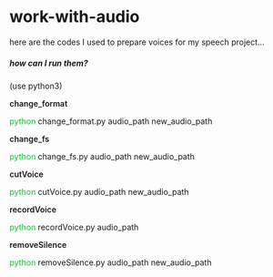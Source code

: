# work-with-audio

here are the codes I used to prepare voices for my speech project...

<h5>how can I run them?</h5>
(use python3)

<p style="font-weight: 600;">change_format</p>
<span style="color: #0DC12D;">python</span><span> change_format.py</span style="color:#95A5A6;"><span> audio_path new_audio_path</span>

<p style="font-weight: 600;">change_fs</p>
<span style="color: #0DC12D;">python</span><span> change_fs.py</span style="color:#95A5A6;"><span> audio_path new_audio_path</span>

<p style="font-weight: 600;">cutVoice</p>
<span style="color: #0DC12D;">python</span><span> cutVoice.py</span style="color:#95A5A6;"><span> audio_path new_audio_path</span>

<p style="font-weight: 600;">recordVoice</p>
<span style="color: #0DC12D;">python</span><span> recordVoice.py</span style="color:#95A5A6;"><span> audio_path</span>

<p style="font-weight: 600;">removeSilence</p>
<span style="color: #0DC12D;">python</span><span> removeSilence.py</span style="color:#95A5A6;"><span> audio_path new_audio_path</span>
